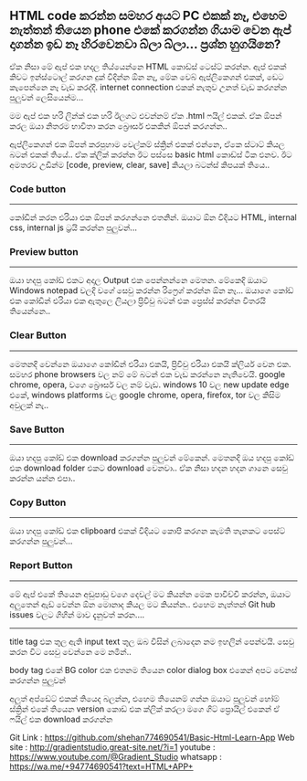 ## HTML code කරන්න සමහර අයට PC එකක් නෑ, එහෙම නැත්තන්  තියෙන phone එකේ කරගන්න ගියාම වෙන ඇප් දාගන්න ඉඩ නෑ හිරවෙනවා බ්ලා බ්ලා... ප්‍රශ්න හුගයිනෙ?

ඒක නිසා මේ ඇප් එක හදල තිය්යෙන්නෙ HTML කොඩ්ස් ටෙස්ට් කරන්න. ඇප් එකක් කිවට ඉන්ස්ටොල් කරගන දුක් විදින්න ඕන නෑ, මේක වෙබ් ඇප්ලිකෙශන් එකක්, ඩෙට කැපෙන්නෙ නෑ වැඩ කරද්දි. internet connection එකක් නැතුව උනත් වැඩ කරගන්න පුලුවන් ලෙසියෙන්ම...

මම ඇප් එක හරි ලින්ක් එක හරි ඊලගට එවන්නම් ඒක .html ෆයිල් එකක්. ඒක ඕපන් කරල ඔයා නිතරම භාවිතා කරන බ්‍රෞසර් එකකින් ඕපන් කරගන්න..

ඇප්ලිකෙශන් එක ඕපන් කරපුහාම වෙල්කම් ස්ක්‍රින් එකක් එන්නෙ, ඒකෙ ස්ටාට් කියල බටන් එකක් තියේ.. ඒක ක්ලික් කරන්න ඊට පස්සෙ basic html කොඩ්ස් ටික එනව. ඊට අමතරව උඩින්ම [code, preview, clear, save] කියලා බටන්ස් කිපයක් තියෙ..

### Code button
____________________
කෝඩින් කරන එරියා එක ඕපන් කරගන්නෙ එතනින්. ඔයාට ඕන විදියට HTML, internal css, internal js ට්‍රයි කරන්න පුලුවන්...

### Preview button
____________________
ඔයා හදපු කෝඩ් එකට අදාල Output එක පෙන්නන්නෙ මෙතන. මේකෙදි ඔයාට Windows notepad වලදි වගේ සෙවු කරන්න රිෆ්‍රෙශ් කරන්න ඕන නෑ...
ඔයාගෙ කෝඩ් එක කෝඩින් එරියා එක ඇතුලෙ ලියලා ප්‍රිවිවු බටන් එක ප්‍රෙස්ස් කරන්න විතරයි තියෙන්නෙ..

### Clear Button
____________________
මෙතනදි වෙන්නෙ ඔයාගෙ කෝඩින් එරියා එකයි, ප්‍රිවිවු එරියා එකයි ක්ලියර් වෙන එක. සමහර phone browsers වල නම් මේ බටන් එක වැඩ කරන්නෙ නැතිවෙයි. google chrome, opera, වගෙ බ්‍රෞසර් වල නම් වැඩ. windows 10 වල new update edge එකේ, windows platforms වල google chrome, opera, firefox, tor වල කිසිම අවුලක් නැ..

### Save Button
 ____________________

ඔයා හදපු කෝඩ් එක download කරගන්න පුලුවන් මේකෙන්. මෙතනදි ඔය හදපු කෝඩ් එක download folder එකට download වෙනවා.. ඒක නිසා හදන හදන ගානෙ සෙවු කරන්න යන්න එපා.. 

### Copy Button
 ____________________
ඔයා හදපු කෝඩ් එක clipboard එකක් විදියට කොපි කරගන කැමති තැනකට පෙස්ට් කරගන්න පුලුවන්...

### Report Button
 ____________________
මේ ඇප් එකේ තියෙන අඩුපාඩු වගෙ දෙවල් මට කියන්න මෙක පාවිච්චි කරන්න, ඔයාට අලුතෙන් ඇඩ් වෙන්න ඕන මොනාද කියල මට කියන්න.. 
එහෙම නැත්තන් Git hub issues වලට ගිහින් මාව දැනුවත් කරන....

____________________
title tag එක තුල ඇති input text තුල ඔබ විසින් ලබාදෙන නම ඉහලින් පෙන්වයි.
සෙවු කරන විට සෙවු වෙන්නෙ මෙ නමින්..

body tag එකේ BG color එක එතනම තියෙන color dialog box එකෙන් අපට වෙනස් කරගන්න පුලුවන්

අලුත් අප්ඩේට් එකක් තියෙද බලන්න, එහෙම තියෙනම් ගන්න ඔයාට පුලුවන් හෝම් ස්ක්‍රින් එකේ තියෙන version කොඩ් එක ක්ලික් කරලා මගෙ ගිට් ප්‍රොයිල් එකෙන් ඒ ෆයිල් එක download කරගන්න

Git Link :  https://github.com/shehan774690541/Basic-Html-Learn-App
Web site : http://gradientstudio.great-site.net/?i=1
youtube : https://www.youtube.com/@Gradient_Studio
whatsapp : https://wa.me/+94774690541?text=HTML+APP+

